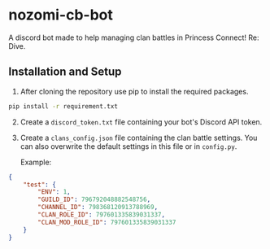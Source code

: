 # nozomi-cb-bot

A discord bot made to help managing clan battles in Princess Connect! Re: Dive.

## Installation and Setup

1. After cloning the repository use pip to install the required packages.
```bash
pip install -r requirement.txt
```

2. Create a `discord_token.txt` file containing your bot's Discord API token.

3. Create a `clans_config.json` file containing the clan battle settings.
You can also overwrite the default settings in this file or in `config.py`.

	Example:
```json
{
	"test": {
		"ENV": 1,
		"GUILD_ID": 796792048882548756,
        "CHANNEL_ID": 798368120913788969,
        "CLAN_ROLE_ID": 797601335839031337,
        "CLAN_MOD_ROLE_ID": 797601335839031337
	}
}
```
